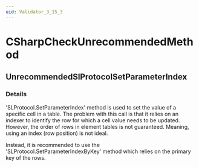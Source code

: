 ```yaml
---
uid: Validator_3_15_3
---
```


# CSharpCheckUnrecommendedMethod

## UnrecommendedSlProtocolSetParameterIndex

<!-- Description, Properties, ... sections are auto-generated. -->
<!-- REPLACE ME AUTO-GENERATION -->

### Details

'SLProtocol.SetParameterIndex' method is used to set the value of a specific cell in a table.
The problem with this call is that it relies on an indexer to identify the row for which a cell value needs to be updated.
However, the order of rows in element tables is not guaranteed.
Meaning, using an index (row position) is not ideal.

Instead, it is recommended to use the 'SLProtocol.SetParameterIndexByKey' method which relies on the primary key of the rows.

<!-- Uncomment to add example code -->
<!--### Example code-->

